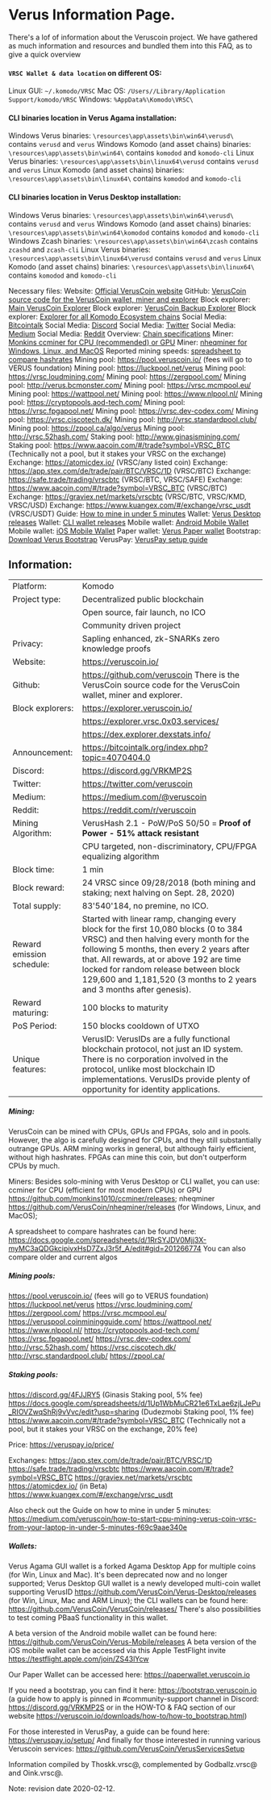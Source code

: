 # Verus Information Page.
There's a lof of information about the Veruscoin project. We have gathered as much information and resources and bundled them into this FAQ, as to give a quick overview

#### `VRSC Wallet & data location` on different OS:
Linux GUI: `~/.komodo/VRSC`
Mac OS: `/Users//Library/Application Support/komodo/VRSC`
Windows: `%AppData%\Komodo\VRSC\`

#### CLI binaries location in Verus Agama installation:
Windows Verus binaries: `\resources\app\assets\bin\win64\verusd\` contains `verusd` and `verus`
Windows Komodo (and asset chains) binaries: `\resources\app\assets\bin\win64\` contains `komodod` and `komodo-cli`
Linux Verus binaries: `\resources\app\assets\bin\linux64\verusd`  contains `verusd` and `verus`
Linux Komodo (and asset chains) binaries: `\resources\app\assets\bin\linux64\` contains `komodod` and `komodo-cli`

#### CLI binaries location in Verus Desktop installation:
Windows Verus binaries: `\resources\app\assets\bin\win64\verusd\` contains `verusd` and `verus`
Windows Komodo (and asset chains) binaries: `\resources\app\assets\bin\win64\komodod` contains `komodod` and `komodo-cli`
Windows Zcash binaries: `\resources\app\assets\bin\win64\zcash` contains `zcashd` and `zcash-cli`
Linux Verus binaries: `\resources\app\assets\bin\linux64\verusd`  contains `verusd` and `verus`
Linux Komodo (and asset chains) binaries: `\resources\app\assets\bin\linux64\` contains `komodod` and `komodo-cli`


Necessary files:
Website: [Official VerusCoin website](https://veruscoin.io)
GitHub: [VerusCoin source code for the VerusCoin wallet, miner and explorer](https://github.com/veruscoin)
Block explorer: [Main VerusCoin Explorer](https://explorer.veruscoin.io)
Block explorer: [VerusCoin Backup Explorer](https://explorer.vrsc.0x03.services/)
Block explorer: [Explorer for all Komodo Ecosystem chains](https://dex.explorer.dexstats.info/)
Social Media: [Bitcointalk](https://bitcointalk.org/index.php?topic=4070404.0)
Social Media: [Discord](https://discord.gg/VRKMP2S)
Social Media: [Twitter](https://twitter.com/veruscoin)
Social Media: [Medium](https://medium.com/@veruscoin)
Social Media: [Reddit](https://reddit.com/r/veruscoin)
Overview: [Chain specifications](https://cdn-images-1.medium.com/max/2000/1*GUXCVTqV455RoOQzj9FGSw.jpeg)
Miner: [Monkins ccminer for CPU (recommended) or GPU](https://github.com/monkins1010/ccminer/releases)
Miner: [nheqminer for Windows, Linux, and MacOS](https://github.com/VerusCoin/nheqminer/releases)
Reported mining speeds: [spreadsheet to compare hashrates](https://docs.google.com/spreadsheets/d/1RrSYJDV0Mjj3X-myMC3aQDGkcipivxHsD7ZxJ3r5f_A/edit#gid=201266774)
Mining pool: https://pool.veruscoin.io/ (fees will go to VERUS foundation)
Mining pool: https://luckpool.net/verus
Mining pool: https://vrsc.loudmining.com/
Mining pool: https://zergpool.com/
Mining pool: http://verus.bcmonster.com/
Mining pool: https://vrsc.mcmpool.eu/
Mining pool: https://wattpool.net/
Mining pool: https://www.nlpool.nl/
Mining pool: https://cryptopools.aod-tech.com/
Mining pool: https://vrsc.fpgapool.net/
Mining pool: https://vrsc.dev-codex.com/
Mining pool: https://vrsc.ciscotech.dk/
Mining pool: http://vrsc.standardpool.club/
Mining pool: https://zpool.ca/algo/verus
Mining pool: http://vrsc.52hash.com/
Staking pool: http://www.ginasismining.com/
Staking pool: https://www.aacoin.com/#/trade?symbol=VRSC_BTC (Technically not a pool, but it stakes your VRSC on the exchange)
Exchange: https://atomicdex.io/ (VRSC/any listed coin)
Exchange: https://app.stex.com/de/trade/pair/BTC/VRSC/1D (VRSC/BTC)
Exchange: https://safe.trade/trading/vrscbtc (VRSC/BTC, VRSC/SAFE)
Exchange: https://www.aacoin.com/#/trade?symbol=VRSC_BTC (VRSC/BTC)
Exchange: https://graviex.net/markets/vrscbtc (VRSC/BTC, VRSC/KMD, VRSC/USD)
Exchange: https://www.kuangex.com/#/exchange/vrsc_usdt (VRSC/USDT)
Guide: [How to mine in under 5 minutes](https://medium.com/veruscoin/how-to-start-cpu-mining-verus-coin-vrsc-from-your-laptop-in-under-5-minutes-f69c9aae340e)
Wallet: [Verus Desktop releases](https://github.com/VerusCoin/Verus-Desktop/releases)
Wallet: [CLI wallet releases](https://github.com/VerusCoin/VerusCoin/releases/)
Mobile wallet: [Android Mobile Wallet](https://github.com/VerusCoin/Verus-Mobile/releases/tag/v0.1.6-beta)
Mobile wallet: [iOS Mobile Wallet](https://testflight.apple.com/join/ZS43lYcw)
Paper wallet: [Verus Paper wallet](https://paperwallet.veruscoin.io/)
Bootstrap: [Download Verus Bootstrap](https://bootstrap.veruscoin.io)
VerusPay: [VerusPay setup guide](https://veruspay.io/setup/)
## Information:
|||
|---|---|
|Platform:           |Komodo|
|Project type:       |Decentralized public blockchain|
|                    |Open source, fair launch, no ICO|
|                    |Community driven project|
|Privacy:            |Sapling enhanced, zk-SNARKs zero knowledge proofs|
|Website:            |https://veruscoin.io/|
|Github:             |https://github.com/veruscoin There is the VerusCoin source code for the VerusCoin wallet, miner and explorer.|
|Block explorers:    |https://explorer.veruscoin.io/|
|                    |https://explorer.vrsc.0x03.services/|
|                    |https://dex.explorer.dexstats.info/|
|Announcement:       |https://bitcointalk.org/index.php?topic=4070404.0|
|Discord:            |https://discord.gg/VRKMP2S|
|Twitter:            |https://twitter.com/veruscoin|
|Medium:             |https://medium.com/@veruscoin|
|Reddit:             |https://reddit.com/r/veruscoin|
|Mining Algorithm:   |VerusHash 2.1 - PoW/PoS 50/50 = **Proof of Power - 51% attack resistant**|
|                    |CPU targeted, non-discriminatory, CPU/FPGA equalizing algorithm|
|Block time:         |1 min|
|Block reward:       |24 VRSC since 09/28/2018 (both mining and staking; next halving on Sept. 28, 2020)|
|Total supply:       |83'540'184, no premine, no ICO.|
|Reward emission schedule:| Started with linear ramp, changing every block for the first 10,080 blocks (0 to 384 VRSC) and then halving every month for the following 5 months, then every 2 years after that. All rewards, at or above 192 are time locked for random release between block 129,600 and 1,181,520 (3 months to 2 years and 3 months after genesis).|
|Reward maturing:    |100 blocks to maturity|
|PoS Period:         |150 blocks cooldown of UTXO|
|Unique features:    |VerusID: VerusIDs are a fully functional blockchain protocol, not just an ID system. There is no corporation involved in the protocol, unlike most blockchain ID implementations. VerusIDs provide plenty of opportunity for identity applications.|

##### Mining:
VerusCoin can be mined with CPUs, GPUs and FPGAs, solo and in pools. However, the algo is carefully designed for CPUs, and they still substantially outrange GPUs.
ARM mining works in general, but although fairly efficient, without high hashrates. FPGAs can mine this coin, but don't outperform CPUs by much.

Miners:
Besides solo-mining with Verus Desktop or CLI wallet, you can use:
ccminer for CPU (efficient for most modern CPUs) or GPU https://github.com/monkins1010/ccminer/releases;
nheqminer https://github.com/VerusCoin/nheqminer/releases (for Windows, Linux, and MacOS);

A spreadsheet to compare hashrates can be found here: https://docs.google.com/spreadsheets/d/1RrSYJDV0Mjj3X-myMC3aQDGkcipivxHsD7ZxJ3r5f_A/edit#gid=201266774
You can also compare older and current algos

##### Mining pools:
https://pool.veruscoin.io/ (fees will go to VERUS foundation)
https://luckpool.net/verus
https://vrsc.loudmining.com/
https://zergpool.com/
https://vrsc.mcmpool.eu/
https://veruspool.coinminingguide.com/
https://wattpool.net/
https://www.nlpool.nl/
https://cryptopools.aod-tech.com/
https://vrsc.fpgapool.net/
https://vrsc.dev-codex.com/
http://vrsc.52hash.com/
https://vrsc.ciscotech.dk/
http://vrsc.standardpool.club/
https://zpool.ca/

##### Staking pools:
https://discord.gg/4FJJRY5 (Ginasis Staking pool, 5% fee)
https://docs.google.com/spreadsheets/d/1Up1WbMuCR21e6TxLae6zjLJePu_RIOVZwqShRj9vVvc/edit?usp=sharing (Dudezmobi Staking pool, 1% fee)
https://www.aacoin.com/#/trade?symbol=VRSC_BTC (Technically not a pool, but it stakes your VRSC on the exchange, 20% fee)

Price: https://veruspay.io/price/

Exchanges:
https://app.stex.com/de/trade/pair/BTC/VRSC/1D
https://safe.trade/trading/vrscbtc
https://www.aacoin.com/#/trade?symbol=VRSC_BTC
https://graviex.net/markets/vrscbtc
https://atomicdex.io/ (in Beta)
https://www.kuangex.com/#/exchange/vrsc_usdt

Also check out the Guide on how to mine in under 5 minutes: https://medium.com/veruscoin/how-to-start-cpu-mining-verus-coin-vrsc-from-your-laptop-in-under-5-minutes-f69c9aae340e

##### Wallets:
Verus Agama GUI wallet is a forked Agama Desktop App for multiple coins (for Win, Linux and Mac). It's been deprecated now and no longer supported;
Verus Desktop GUI wallet is a newly developed multi-coin wallet supporting VerusID https://github.com/VerusCoin/Verus-Desktop/releases (for Win, Linux, Mac and ARM Linux);
the CLI wallets can be found here: https://github.com/VerusCoin/VerusCoin/releases/
There's also possibilities to test coming PBaaS functionality in this wallet.

A beta version of the Android mobile wallet can be found here: https://github.com/VerusCoin/Verus-Mobile/releases
A beta version of the iOS mobile wallet can be accessed via this Apple TestFlight invite https://testflight.apple.com/join/ZS43lYcw

Our Paper Wallet can be accessed here: https://paperwallet.veruscoin.io

If you need a bootstrap, you can find it here: https://bootstrap.veruscoin.io
(a guide how to apply is pinned in #community-support channel in Discord: https://discord.gg/VRKMP2S or in the HOW-TO & FAQ section of our website https://veruscoin.io/downloads/how-to/how-to_bootstrap.html)

For those interested in VerusPay, a guide can be found here: https://veruspay.io/setup/
And finally for those interested in running various Veruscoin services: https://github.com/VerusCoin/VerusServicesSetup


Information compiled by Thoskk.vrsc@, complemented by Godballz.vrsc@ and Oink.vrsc@.

Note: revision date 2020-02-12.
